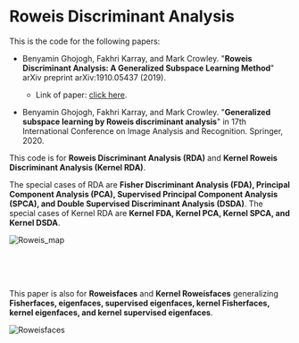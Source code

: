 # Roweis Discriminant Analysis

This is the code for the following papers:

- Benyamin Ghojogh, Fakhri Karray, and Mark Crowley. "**Roweis Discriminant Analysis: A Generalized Subspace Learning Method**" arXiv preprint arXiv:1910.05437 (2019).
  - Link of paper: [click here](https://arxiv.org/abs/1910.05437).

- Benyamin Ghojogh, Fakhri Karray, and Mark Crowley. "**Generalized subspace learning by Roweis discriminant analysis**" in 17th International  Conference on Image Analysis and Recognition. Springer, 2020.

This code is for **Roweis Discriminant Analysis (RDA)** and **Kernel Roweis Discriminant Analysis (Kernel RDA)**. 

The special cases of RDA are **Fisher Discriminant Analysis (FDA), Principal Component Analysis (PCA), Supervised Principal Component Analysis (SPCA), and Double Supervised Discriminant Analysis (DSDA)**. 
The special cases of Kernel RDA are **Kernel FDA, Kernel PCA, Kernel SPCA, and Kernel DSDA**.

![Roweis_map](https://user-images.githubusercontent.com/66282117/83956306-87e13e80-a82a-11ea-92a9-21c8ea938486.png)

<br><br><br>

This paper is also for **Roweisfaces** and **Kernel Roweisfaces** generalizing **Fisherfaces, eigenfaces, supervised eigenfaces, kernel Fisherfaces, kernel eigenfaces, and kernel supervised eigenfaces**. 

![Roweisfaces](https://user-images.githubusercontent.com/66282117/83956314-acd5b180-a82a-11ea-8597-3bc2ceca98b5.png)
